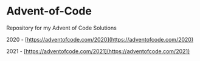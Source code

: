 # Advent-of-Code
 Repository for my Advent of Code Solutions

2020 - [https://adventofcode.com/2020](https://adventofcode.com/2020)

2021 - [https://adventofcode.com/2021](https://adventofcode.com/2021)
